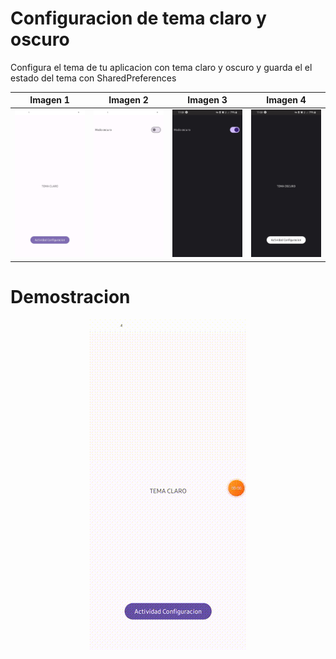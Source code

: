 # Configuracion de tema claro y oscuro
Configura el tema de tu aplicacion con tema claro y oscuro y guarda el el estado del tema con SharedPreferences 

| Imagen 1 | Imagen 2 | Imagen 3 | Imagen 4 |
| -------- | -------- | -------- | -------- |
| ![Ejemplo de imagen](./capturas/1.jpg) | ![Ejemplo de imagen](./capturas/2.jpg) | ![Ejemplo de imagen](./capturas/3.jpg) | ![Ejemplo de imagen](./capturas/4.jpg) |

# Demostracion
<p align="center">
  <img src="./capturas/gif_1.gif" alt="Vista previa del video" />
</p>
